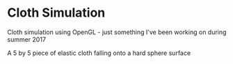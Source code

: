 # Cloth Simulation
Cloth simulation using OpenGL - just something I've been working on during summer 2017

A 5 by 5 piece of elastic cloth falling onto a hard sphere surface
